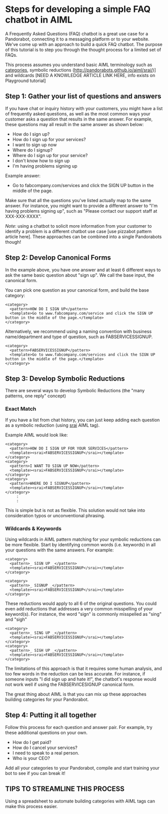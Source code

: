 # Steps for developing a simple FAQ chatbot in AIML

A Frequently Asked Questions (FAQ) chatbot is a great use case for a Pandorabot, connecting it to a messaging platform or to your website. We've come up with an approach to build a quick FAQ chatbot. The purpose of this tutorial is to step you through the thought process for a limited set of FAQs.

This process assumes you understand basic AIML terminology such as [categories](http://pandorabots.github.io/aiml/category/), symbolic reductions (http://pandorabots.github.io/aiml/srai/)] and wildcards [NEED A KNOWLEDGE ARTICLE LINK HERE, info exists on Playground tutorial]

## Step 1: Gather your list of questions and answers

If you have chat or inquiry history with your customers, you might have a list of frequently asked questions, as well as the most common ways your customer asks a question that results in the same answer.  For example, these questions may all result in the same answer as shown below:

* How do I sign up?
* How do I sign up for your services?
* I want to sign up now
* Where do I signup?
* Where do I sign up for your service?
* I don't know how to sign up
* I'm having problems signing up

Example answer:
* Go to fabcompany.com/services and click the SIGN UP button in the middle of the page.

Make sure that all the questions you've listed actually map to the same answer. For instance, you might want to provide a different answer to "I'm having problems signing up", such as "Please contact our support staff at XXX-XXX-XXXX". 


*Note*: using a chatbot to solicit more information from your customer to identify a problem is a different chatbot use case [use pizzabot pattern article here]. These approaches can be combined into a single Pandorabots though!


## Step 2: Develop Canonical Forms

In the example above, you have one answer and at least 6 different ways to ask the same basic question about "sign up". We call the base input, the canonical form. 

You can pick one question as your canonical form, and build the base category:

    <category>
      <pattern>HOW DO I SIGN UP</pattern>
      <template>Go to www.fabcompany.com/service and click the SIGN UP button in the middle of the page.</template>
    </category>

Alternatively, we recommend using a naming convention with business name/department and type of question, such as FABSERVICESSIGNUP. 

    <category>
      <pattern>FABSERVICESSIGNUP</pattern>
      <template>Go to www.fabcompany.com/services and click the SIGN UP button in the middle of the page.</template>
    </category>


## Step 3: Develop Symbolic Reductions

There are several ways to develop Symbolic Reductions (the "many patterns, one reply" concept)

### Exact Match
If you have a list from chat history, you can just keep adding each question as a symbolic reduction (using [srai](http://pandorabots.github.io/aiml/srai/) AIML tag).

Example AIML would look like:

    <category>
      <pattern>HOW DO I SIGN UP FOR YOUR SERVICES</pattern>
      <template><srai>FABSERVICESSIGNUP</srai></template>
    </category>
    <category>
      <pattern>I WANT TO SIGN UP NOW</pattern>
      <template><srai>FABSERVICESSIGNUP</srai></template>
    </category>
    <category>
      <pattern>WHERE DO I SIGNUP</pattern>
      <template><srai>FABSERVICESSIGNUP</srai></template>
    </category>
         :
         :

This is simple but is not as flexible. This solution would not take into consideration typos or unconventional phrasing. 

### Wildcards & Keywords

Using wildcards in AIML pattern matching for your symbolic reductions can be more flexible. Start by identifying common words (i.e. keywords) in all your questions with the same answers. For example:

    <category>
      <pattern>_ SIGN UP _</pattern>
      <template><srai>FABSERVICESSIGNUP</srai></template>
    </category>

    <category>
      <pattern>_ SIGNUP _</pattern>
      <template><srai>FABSERVICESSIGNUP</srai></template>
    </category>

These reductions would apply to all 6 of the original questions.  You could even add reductions that addresses a very common misspelling of your keyword(s). For instance, the word "sign" is commonly misspelled as "sing" and "sigh"

    <category>
      <pattern>_ SING UP _</pattern>
      <template><srai>FABSERVICESSIGNUP</srai></template>
    </category>
    <category>
      <pattern>_ SIGH UP _</pattern>
      <template><srai>FABSERVICESSIGNUP</srai></template>
    </category>


The limitations of this approach is that it requires some human analysis, and too few words in the reduction can be less accurate. For instance, if someone inputs "I did sign up and hate it!", the chatbot's response would not work well if using the FABSERVICESIGNUP canonical form.

The great thing about AIML is that you can mix up these approaches building categories for your Pandorabot.

## Step 4: Putting it all together

Follow this process for each question and answer pair. For example, try these additional questions on your own.

* How do I get paid?
* How do I cancel your services?
* I need to speak to a real person.
* Who is your CEO?

Add all your categories to your Pandorabot, compile and start training your bot to see if you can break it!

## TIPS TO STREAMLINE THIS PROCESS

Using a spreadsheet to automate building categories with AIML tags can make this process easier.
